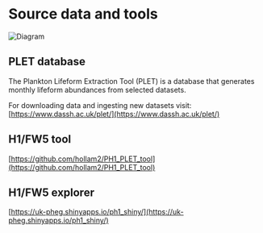 # Source data and tools

![Diagram](https://docs.google.com/drawings/d/e/2PACX-1vQnO9_pdF0Q9NnlG_RAB6AGjrpPA_5oCCIiGH-6UomHzrbdsPXjHG7TOKlhiG7PcQRVZzNe7LlR2wd2/pub?w=960&h=720)

## PLET database

The Plankton Lifeform Extraction Tool (PLET) is a database that generates monthly lifeform abundances from selected datasets.

For downloading data and ingesting new datasets visit:  
[https://www.dassh.ac.uk/plet/](https://www.dassh.ac.uk/plet/)

## H1/FW5 tool

[https://github.com/hollam2/PH1_PLET_tool](https://github.com/hollam2/PH1_PLET_tool)

## H1/FW5 explorer

[https://uk-pheg.shinyapps.io/ph1_shiny/](https://uk-pheg.shinyapps.io/ph1_shiny/)
